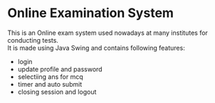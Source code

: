 # Online Examination System

This is an Online exam system used nowadays at many institutes for conducting tests.<br/>
It is made using Java Swing and contains following features:
* login
* update profile and password
* selectiing ans for mcq
* timer and auto submit
* closing session and logout
